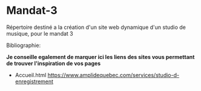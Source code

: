 # Mandat-3
Répertoire destiné a la création d'un site web dynamique d'un studio de musique, pour le mandat 3




Bibliographie:

**Je conseille egalement de marquer ici les liens des sites vous permettant de trouver l'inspiration 
de vos pages**
 
 - Accueil.html 
   https://www.amplidequebec.com/services/studio-d-enregistrement